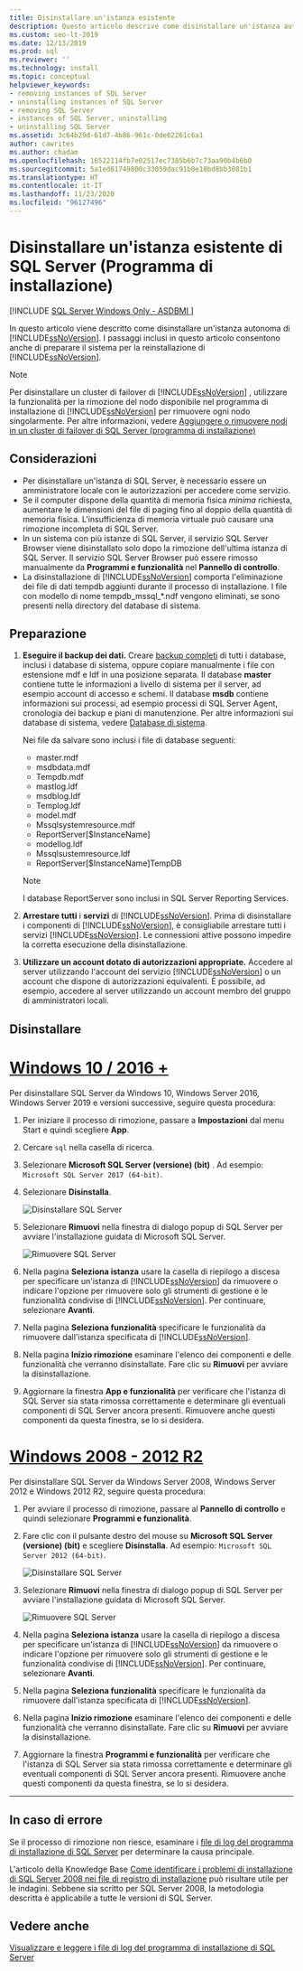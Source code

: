 ```yaml
---
title: Disinstallare un'istanza esistente
description: Questo articolo descrive come disinstallare un'istanza autonoma di SQL Server, che prepara anche il sistema in modo da poter reinstallare SQL Server.
ms.custom: seo-lt-2019
ms.date: 12/13/2019
ms.prod: sql
ms.reviewer: ''
ms.technology: install
ms.topic: conceptual
helpviewer_keywords:
- removing instances of SQL Server
- uninstalling instances of SQL Server
- removing SQL Server
- instances of SQL Server, uninstalling
- uninstalling SQL Server
ms.assetid: 3c64b29d-61d7-4b86-961c-0de62261c6a1
author: cawrites
ms.author: chadam
ms.openlocfilehash: 16522114fb7e02517ec7385b6b7c73aa90b4b6b0
ms.sourcegitcommit: 5a1ed81749800c33059dac91b0e18bd8bb3081b1
ms.translationtype: HT
ms.contentlocale: it-IT
ms.lasthandoff: 11/23/2020
ms.locfileid: "96127496"
---
```

# <a name="uninstall-an-existing-instance-of-sql-server-setup"></a>Disinstallare un'istanza esistente di SQL Server (Programma di installazione)
[!INCLUDE [SQL Server Windows Only - ASDBMI ](../../includes/applies-to-version/sql-windows-only-asdbmi.md)]

  In questo articolo viene descritto come disinstallare un'istanza autonoma di [!INCLUDE[ssNoVersion](../../includes/ssnoversion-md.md)]. I passaggi inclusi in questo articolo consentono anche di preparare il sistema per la reinstallazione di [!INCLUDE[ssNoVersion](../../includes/ssnoversion-md.md)].  
  
 > [!NOTE]
 > Per disinstallare un cluster di failover di [!INCLUDE[ssNoVersion](../../includes/ssnoversion-md.md)] , utilizzare la funzionalità per la rimozione del nodo disponibile nel programma di installazione di [!INCLUDE[ssNoVersion](../../includes/ssnoversion-md.md)] per rimuovere ogni nodo singolarmente. Per altre informazioni, vedere [Aggiungere o rimuovere nodi in un cluster di failover di SQL Server &#40;programma di installazione&#41;](../../sql-server/failover-clusters/install/add-or-remove-nodes-in-a-sql-server-failover-cluster-setup.md)  

## <a name="considerations"></a>Considerazioni

- Per disinstallare un'istanza di SQL Server, è necessario essere un amministratore locale con le autorizzazioni per accedere come servizio. 
- Se il computer dispone della quantità di memoria fisica *minima* richiesta, aumentare le dimensioni del file di paging fino al doppio della quantità di memoria fisica. L'insufficienza di memoria virtuale può causare una rimozione incompleta di SQL Server. 
- In un sistema con più istanze di SQL Server, il servizio SQL Server Browser viene disinstallato solo dopo la rimozione dell'ultima istanza di SQL Server. Il servizio SQL Server Browser può essere rimosso manualmente da **Programmi e funzionalità** nel **Pannello di controllo**. 
- La disinstallazione di [!INCLUDE[ssNoVersion](../../includes/ssnoversion-md.md)] comporta l'eliminazione dei file di dati tempdb aggiunti durante il processo di installazione. I file con modello di nome tempdb_mssql_*.ndf vengono eliminati, se sono presenti nella directory del database di sistema. 
  

  
## <a name="prepare"></a>Preparazione  
  
1.  **Eseguire il backup dei dati.** Creare [backup completi](../../relational-databases/backup-restore/create-a-full-database-backup-sql-server.md) di tutti i database, inclusi i database di sistema, oppure copiare manualmente i file con estensione mdf e ldf in una posizione separata. Il database **master** contiene tutte le informazioni a livello di sistema per il server, ad esempio account di accesso e schemi. Il database **msdb** contiene informazioni sui processi, ad esempio processi di SQL Server Agent, cronologia dei backup e piani di manutenzione. Per altre informazioni sui database di sistema, vedere [Database di sistema](../../relational-databases/backup-restore/back-up-and-restore-of-system-databases-sql-server.md). 
  
    Nei file da salvare sono inclusi i file di database seguenti:  

    * master.mdf
    * msdbdata.mdf
    * Tempdb.mdf
    * mastlog.ldf
    * msdblog.ldf
    * Templog.ldf
    * model.mdf
    * Mssqlsystemresource.mdf
    * ReportServer[$InstanceName]
    * modellog.ldf
    * Mssqlsustemresource.ldf
    * ReportServer[$InstanceName]TempDB

    > [!NOTE]
    > I database ReportServer sono inclusi in SQL Server Reporting Services.   

 
1.  **Arrestare tutti** i **servizi** di [!INCLUDE[ssNoVersion](../../includes/ssnoversion-md.md)]. Prima di disinstallare i componenti di [!INCLUDE[ssNoVersion](../../includes/ssnoversion-md.md)], è consigliabile arrestare tutti i servizi [!INCLUDE[ssNoVersion](../../includes/ssnoversion-md.md)]. Le connessioni attive possono impedire la corretta esecuzione della disinstallazione.  
  
1.  **Utilizzare un account dotato di autorizzazioni appropriate.** Accedere al server utilizzando l'account del servizio [!INCLUDE[ssNoVersion](../../includes/ssnoversion-md.md)] o un account che dispone di autorizzazioni equivalenti. È possibile, ad esempio, accedere al server utilizzando un account membro del gruppo di amministratori locali.  
  
## <a name="uninstall"></a>Disinstallare 

# <a name="windows-10--2016-"></a>[Windows 10 / 2016 +](#tab/Windows10)

Per disinstallare SQL Server da Windows 10, Windows Server 2016, Windows Server 2019 e versioni successive, seguire questa procedura: 

1. Per iniziare il processo di rimozione, passare a **Impostazioni** dal menu Start e quindi scegliere **App**. 
1. Cercare `sql` nella casella di ricerca. 
1. Selezionare **Microsoft SQL Server (versione) (bit)** . Ad esempio: `Microsoft SQL Server 2017 (64-bit)`.
1. Selezionare **Disinstalla**.
 
    ![Disinstallare SQL Server](media/uninstall-an-existing-instance-of-sql-server-setup/uninstall-sql-server-windows-10.png)

1. Selezionare **Rimuovi** nella finestra di dialogo popup di SQL Server per avviare l'installazione guidata di Microsoft SQL Server. 

    ![Rimuovere SQL Server](media/uninstall-an-existing-instance-of-sql-server-setup/remove-sql-2017.png)
  
1.  Nella pagina **Seleziona istanza** usare la casella di riepilogo a discesa per specificare un'istanza di [!INCLUDE[ssNoVersion](../../includes/ssnoversion-md.md)] da rimuovere o indicare l'opzione per rimuovere solo gli strumenti di gestione e le funzionalità condivise di [!INCLUDE[ssNoVersion](../../includes/ssnoversion-md.md)]. Per continuare, selezionare **Avanti**.  
  
1.  Nella pagina **Seleziona funzionalità** specificare le funzionalità da rimuovere dall'istanza specificata di [!INCLUDE[ssNoVersion](../../includes/ssnoversion-md.md)].  
  
1.  Nella pagina **Inizio rimozione** esaminare l'elenco dei componenti e delle funzionalità che verranno disinstallate. Fare clic su **Rimuovi** per avviare la disinstallazione.  
 
1. Aggiornare la finestra **App e funzionalità** per verificare che l'istanza di SQL Server sia stata rimossa correttamente e determinare gli eventuali componenti di SQL Server ancora presenti. Rimuovere anche questi componenti da questa finestra, se lo si desidera. 

# <a name="windows-2008---2012-r2"></a>[Windows 2008 - 2012 R2](#tab/windows2012)

Per disinstallare SQL Server da Windows Server 2008, Windows Server 2012 e Windows 2012 R2, seguire questa procedura: 

1. Per avviare il processo di rimozione, passare al **Pannello di controllo** e quindi selezionare **Programmi e funzionalità**.
1. Fare clic con il pulsante destro del mouse su **Microsoft SQL Server (versione) (bit)**  e scegliere **Disinstalla**. Ad esempio: `Microsoft SQL Server 2012 (64-bit)`.  
  
    ![Disinstallare SQL Server](media/uninstall-an-existing-instance-of-sql-server-setup/uninstall-sql-server-windows-2012.png)

1. Selezionare **Rimuovi** nella finestra di dialogo popup di SQL Server per avviare l'installazione guidata di Microsoft SQL Server. 

    ![Rimuovere SQL Server](media/uninstall-an-existing-instance-of-sql-server-setup/remove-sql-2012.png)
  
1.  Nella pagina **Seleziona istanza** usare la casella di riepilogo a discesa per specificare un'istanza di [!INCLUDE[ssNoVersion](../../includes/ssnoversion-md.md)] da rimuovere o indicare l'opzione per rimuovere solo gli strumenti di gestione e le funzionalità condivise di [!INCLUDE[ssNoVersion](../../includes/ssnoversion-md.md)]. Per continuare, selezionare **Avanti**.  
  
1.  Nella pagina **Seleziona funzionalità** specificare le funzionalità da rimuovere dall'istanza specificata di [!INCLUDE[ssNoVersion](../../includes/ssnoversion-md.md)].  
  
1.  Nella pagina **Inizio rimozione** esaminare l'elenco dei componenti e delle funzionalità che verranno disinstallate. Fare clic su **Rimuovi** per avviare la disinstallazione.  
 
1. Aggiornare la finestra **Programmi e funzionalità** per verificare che l'istanza di SQL Server sia stata rimossa correttamente e determinare gli eventuali componenti di SQL Server ancora presenti. Rimuovere anche questi componenti da questa finestra, se lo si desidera. 

---

  
## <a name="in-the-event-of-failure"></a>In caso di errore  

Se il processo di rimozione non riesce, esaminare i [file di log del programma di installazione di SQL Server](../../database-engine/install-windows/view-and-read-sql-server-setup-log-files.md) per determinare la causa principale. 

L'articolo della Knowledge Base [Come identificare i problemi di installazione di SQL Server 2008 nei file di registro di installazione](https://support.microsoft.com/kb/955396/en-us) può risultare utile per le indagini. Sebbene sia scritto per SQL Server 2008, la metodologia descritta è applicabile a tutte le versioni di SQL Server. 

  
## <a name="see-also"></a>Vedere anche  
 [Visualizzare e leggere i file di log del programma di installazione di SQL Server](../../database-engine/install-windows/view-and-read-sql-server-setup-log-files.md)  
  
  
